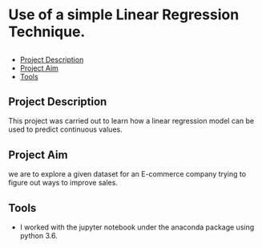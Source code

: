 # Use of a simple Linear Regression Technique. 
## 

* [Project Description](#ProjectDescription)
* [Project Aim](#ProjectAim)
* [Tools](#Tools)

## Project Description
This project was carried out to learn how a linear regression model can be used to predict continuous values. 

## Project Aim
we are to explore a given dataset for an E-commerce company trying to figure out ways to improve sales. 
 
 ## Tools 
 
 * I worked with the jupyter notebook under the anaconda package using python 3.6.  
 
